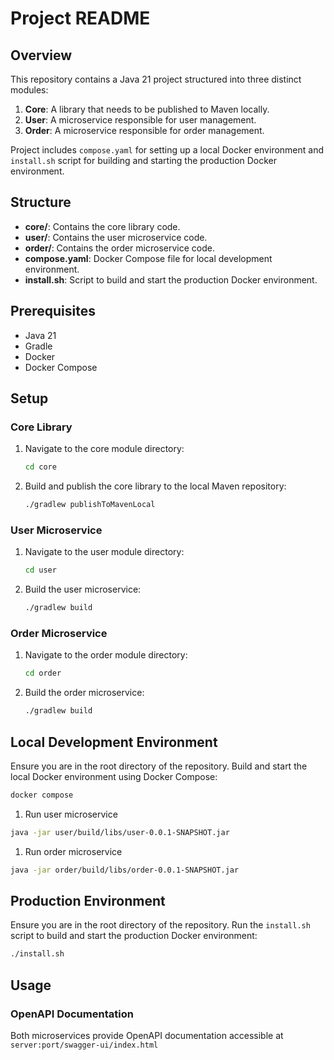 # Project README

## Overview

This repository contains a Java 21 project structured into three distinct modules:

1. **Core**: A library that needs to be published to Maven locally.
2. **User**: A microservice responsible for user management.
3. **Order**: A microservice responsible for order management.

Project includes `compose.yaml` for setting up a local Docker environment and `install.sh` script for building and
starting the production Docker environment.

## Structure

- **core/**: Contains the core library code.
- **user/**: Contains the user microservice code.
- **order/**: Contains the order microservice code.
- **compose.yaml**: Docker Compose file for local development environment.
- **install.sh**: Script to build and start the production Docker environment.

## Prerequisites

- Java 21
- Gradle
- Docker
- Docker Compose

## Setup

### Core Library

1. Navigate to the core module directory:
   ```bash
   cd core
   ```
2. Build and publish the core library to the local Maven repository:
   ```bash
   ./gradlew publishToMavenLocal
   ```

### User Microservice

1. Navigate to the user module directory:
   ```bash
   cd user
   ```
2. Build the user microservice:
   ```bash
   ./gradlew build
   ```

### Order Microservice

1. Navigate to the order module directory:
   ```bash
   cd order
   ```
2. Build the order microservice:
   ```bash
   ./gradlew build
   ```

## Local Development Environment

Ensure you are in the root directory of the repository.
Build and start the local Docker environment using Docker Compose:

   ```bash
   docker compose
   ```

1. Run user microservice

  ```bash
  java -jar user/build/libs/user-0.0.1-SNAPSHOT.jar
   ```

1. Run order microservice

  ```bash
  java -jar order/build/libs/order-0.0.1-SNAPSHOT.jar
   ```

## Production Environment
Ensure you are in the root directory of the repository.
Run the `install.sh` script to build and start the production Docker environment:
  ```bash
  ./install.sh
   ```

## Usage
### OpenAPI Documentation
Both microservices provide OpenAPI documentation accessible at `server:port/swagger-ui/index.html`

